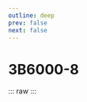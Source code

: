 ```yaml
---
outline: deep
prev: false
next: false
---
```

# 3B6000-8

::: raw
<ClientOnly>
    <CpuTable chips="3B6000-8" />
</ClientOnly>
:::

<script setup>
    import CpuTable from "@/.vitepress/theme/components/chips/cpu_table.vue"
</script>